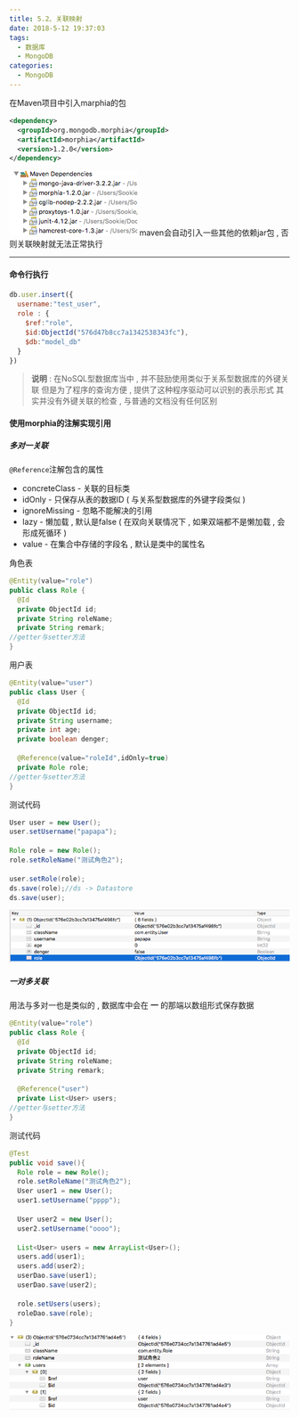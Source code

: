 ```yaml
---
title: 5.2、关联映射
date: 2018-5-12 19:37:03
tags: 
  - 数据库
  - MongoDB
categories: 
  - MongoDB
---
```


在Maven项目中引入marphia的包
```xml
<dependency>
  <groupId>org.mongodb.morphia</groupId>
  <artifactId>morphia</artifactId>
  <version>1.2.0</version>
</dependency>
```
<!-- more -->
![mapping](/images/MongoDB/mapping1.png)
maven会自动引入一些其他的依赖jar包 , 否则关联映射就无法正常执行

---
#### 命令行执行
```javascript
db.user.insert({
  username:"test_user",
  role : {
    $ref:"role",
    $id:ObjectId("576d47b8cc7a1342538343fc"),
    $db:"model_db"
  }
})
```

> **说明** : 在NoSQL型数据库当中 , 并不鼓励使用类似于关系型数据库的外键关联
> 但是为了程序的查询方便 , 提供了这种程序驱动可以识别的表示形式
> 其实并没有外键关联的检查 , 与普通的文档没有任何区别

#### 使用morphia的注解实现引用

##### 多对一关联
`@Reference`注解包含的属性
+ concreteClass - 关联的目标类
+ idOnly - 只保存从表的数据ID ( 与关系型数据库的外键字段类似 )
+ ignoreMissing - 忽略不能解决的引用
+ lazy - 懒加载 , 默认是false ( 在双向关联情况下 , 如果双端都不是懒加载 , 会形成死循环 )
+ value - 在集合中存储的字段名 , 默认是类中的属性名


角色表
```java
@Entity(value="role")
public class Role {
  @Id
  private ObjectId id;
  private String roleName;
  private String remark;
//getter与setter方法
}
```
用户表
```java
@Entity(value="user")
public class User {
  @Id
  private ObjectId id;
  private String username;
  private int age;
  private boolean denger;
  
  @Reference(value="roleId",idOnly=true)
  private Role role;
//getter与setter方法
}
```
测试代码
```java
User user = new User();
user.setUsername("papapa");

Role role = new Role();
role.setRoleName("测试角色2");

user.setRole(role);
ds.save(role);//ds -> Datastore
ds.save(user);
```

![mapping](/images/MongoDB/mapping2.png)

##### 一对多关联
用法与多对一也是类似的 , 数据库中会在 **一** 的那端以数组形式保存数据
```java
@Entity(value="role")
public class Role {
  @Id
  private ObjectId id;
  private String roleName;
  private String remark;
  
  @Reference("user")
  private List<User> users;
//getter与setter方法
}
```

测试代码
```java
@Test
public void save(){
  Role role = new Role();
  role.setRoleName("测试角色2");
  User user1 = new User();
  user1.setUsername("pppp");
  
  User user2 = new User();
  user2.setUsername("oooo");
  
  List<User> users = new ArrayList<User>();
  users.add(user1);
  users.add(user2);
  userDao.save(user1);
  userDao.save(user2);
  
  role.setUsers(users);
  roleDao.save(role);
}
```
![mapping](/images/MongoDB/mapping3.png)